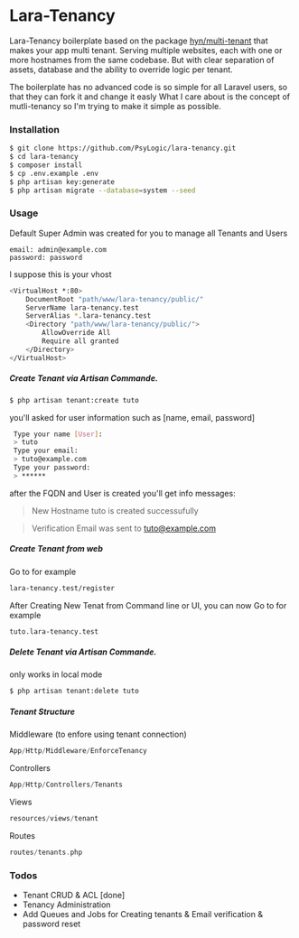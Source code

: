 # Lara-Tenancy

Lara-Tenancy boilerplate based on the package [hyn/multi-tenant](https://github.com/tenancy/multi-tenant) that makes your app multi tenant. Serving multiple websites, each with one or more hostnames from the same codebase. But with clear separation of assets, database and the ability to override logic per tenant.

The boilerplate has no advanced code is so simple for all Laravel users, so that they can fork it and change it easly
What I care about is the concept of mutli-tenancy so I'm trying to make it simple as possible.

### Installation
```sh
$ git clone https://github.com/PsyLogic/lara-tenancy.git
$ cd lara-tenancy
$ composer install
$ cp .env.example .env
$ php artisan key:generate
$ php artisan migrate --database=system --seed
```

### Usage

Default Super Admin was created for you
to manage all Tenants and Users

```
email: admin@example.com
password: password
```

I suppose this is your vhost

```sh
<VirtualHost *:80> 
    DocumentRoot "path/www/lara-tenancy/public/"
    ServerName lara-tenancy.test
    ServerAlias *.lara-tenancy.test
    <Directory "path/www/lara-tenancy/public/">
        AllowOverride All
        Require all granted
    </Directory>
</VirtualHost>
```

##### Create Tenant via Artisan Commande.

```sh
$ php artisan tenant:create tuto
```
you'll asked for user information such as [name, email, password]
```sh
 Type your name [User]:
 > tuto
 Type your email:
 > tuto@example.com
 Type your password:
 > ******
```

after the FQDN and User is created you'll get info messages:
> New Hostname tuto is created successufully

> Verification Email was sent to tuto@example.com

##### Create Tenant from web
Go to for example
```sh
lara-tenancy.test/register
```

After Creating New Tenat from Command line or UI, you can now Go to for example
```sh
tuto.lara-tenancy.test
```

##### Delete Tenant via Artisan Commande.

only works in local mode

```sh
$ php artisan tenant:delete tuto
```

##### Tenant Structure
Middleware (to enfore using tenant connection)
```php
App/Http/Middleware/EnforceTenancy
```

Controllers
```php
App/Http/Controllers/Tenants
```

Views
```php
resources/views/tenant
```

Routes
```php
routes/tenants.php
```
### Todos

 - Tenant CRUD & ACL [done]
 - Tenancy Administration
 - Add Queues and Jobs for Creating tenants & Email verification & password reset
 
